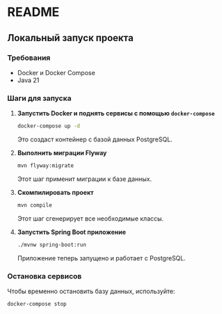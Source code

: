 # README

## Локальный запуск проекта

### Требования

- Docker и Docker Compose
- Java 21

### Шаги для запуска

1. **Запустить Docker и поднять сервисы с помощью `docker-compose`**
   ```sh
   docker-compose up -d
   ```
   Это создаст контейнер с базой данных PostgreSQL.

2. **Выполнить миграции Flyway**
   ```sh
   mvn flyway:migrate
   ```
   Этот шаг применит миграции к базе данных.

3. **Скомпилировать проект**
   ```sh
   mvn compile
   ```
   Этот шаг сгенерирует все необходимые классы.

4. **Запустить Spring Boot приложение**
   ```sh
   ./mvnw spring-boot:run
   ```
   Приложение теперь запущено и работает с PostgreSQL.

### Остановка сервисов

Чтобы временно остановить базу данных, используйте:

```sh
docker-compose stop
```

